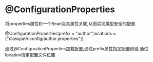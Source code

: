 



# @ConfigurationProperties

将properties属性和一个Bean及其属性关联,从而实现类型安全的配置

@ConfigurationProperties(prefix = "author",locations = {"classpath:config/author.properties"})

通过@ConfigurationProperties加载配置,通过prefix属性指定配置前缀,通过location指定配置文件位置
